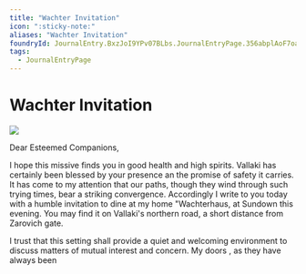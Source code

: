 ```yaml
---
title: "Wachter Invitation"
icon: ":sticky-note:"
aliases: "Wachter Invitation"
foundryId: JournalEntry.BxzJoI9YPv07BLbs.JournalEntryPage.356abplAoF7oakwy
tags:
  - JournalEntryPage
---
```


# Wachter Invitation
![](ddb-images\adventures\misc\Wachter_Invitation.1.png)

Dear Esteemed Companions,

I hope this missive finds you in good health and high spirits. Vallaki has certainly been blessed by your presence an the promise of safety it carries.  It has come to my attention that our paths, though they wind through such trying times, bear a striking convergence. Accordingly I write to you today with a humble invitation to dine at my home "Wachterhaus, at Sundown this evening. You may find it on Vallaki's northern road, a short distance from Zarovich gate.

I trust that this setting shall provide a quiet and welcoming environment to discuss matters of mutual interest and concern. My doors , as they have always been